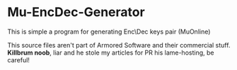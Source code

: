 Mu-EncDec-Generator
===================

This is simple a program for generating Enc\Dec keys pair (MuOnline)

This source files aren't part of Armored Software and their commercial stuff. **Killbrum noob**, liar and he stole my articles for PR his lame-hosting, be careful!
